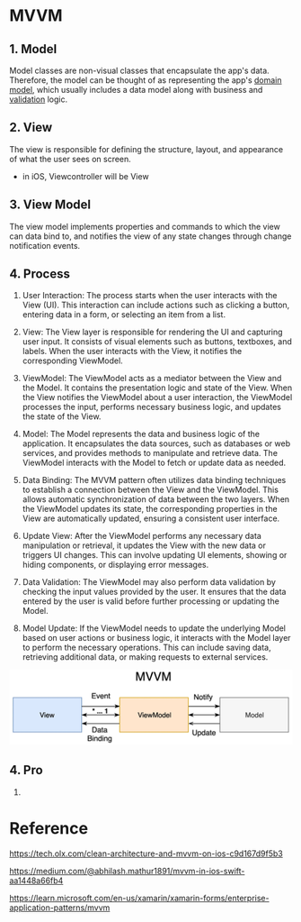 # MVVM


## 1. Model
Model classes are non-visual classes that encapsulate the app's data. Therefore, the model can be thought of as representing the app's [domain model](https://en.wikipedia.org/wiki/Domain_model), which usually includes a data model along with business and [validation](https://en.wikipedia.org/wiki/Data_validation) logic.

## 2. View
The view is responsible for defining the structure, layout, and appearance of what the user sees on screen. 

* in iOS, Viewcontroller will be View

## 3. View Model
The view model implements properties and commands to which the view can data bind to, and notifies the view of any state changes through change notification events.


## 4. Process

1. User Interaction: The process starts when the user interacts with the View (UI). This interaction can include actions such as clicking a button, entering data in a form, or selecting an item from a list.

2. View: The View layer is responsible for rendering the UI and capturing user input. It consists of visual elements such as buttons, textboxes, and labels. When the user interacts with the View, it notifies the corresponding ViewModel.

3. ViewModel: The ViewModel acts as a mediator between the View and the Model. It contains the presentation logic and state of the View. When the View notifies the ViewModel about a user interaction, the ViewModel processes the input, performs necessary business logic, and updates the state of the View.

4. Model: The Model represents the data and business logic of the application. It encapsulates the data sources, such as databases or web services, and provides methods to manipulate and retrieve data. The ViewModel interacts with the Model to fetch or update data as needed.

5. Data Binding: The MVVM pattern often utilizes data binding techniques to establish a connection between the View and the ViewModel. This allows automatic synchronization of data between the two layers. When the ViewModel updates its state, the corresponding properties in the View are automatically updated, ensuring a consistent user interface.

6. Update View: After the ViewModel performs any necessary data manipulation or retrieval, it updates the View with the new data or triggers UI changes. This can involve updating UI elements, showing or hiding components, or displaying error messages.

7. Data Validation: The ViewModel may also perform data validation by checking the input values provided by the user. It ensures that the data entered by the user is valid before further processing or updating the Model.

8. Model Update: If the ViewModel needs to update the underlying Model based on user actions or business logic, it interacts with the Model layer to perform the necessary operations. This can include saving data, retrieving additional data, or making requests to external services.

![MVVMflowChart](img/MVVM.jpg)

## 4. Pro

1. 

# Reference

https://tech.olx.com/clean-architecture-and-mvvm-on-ios-c9d167d9f5b3

https://medium.com/@abhilash.mathur1891/mvvm-in-ios-swift-aa1448a66fb4

https://learn.microsoft.com/en-us/xamarin/xamarin-forms/enterprise-application-patterns/mvvm